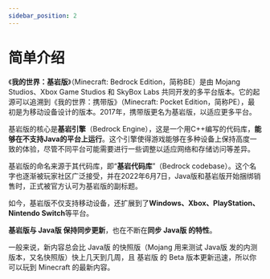 ```yaml
---
sidebar_position: 2
---
```


# 简单介绍

《**我的世界：基岩版**》（Minecraft: Bedrock Edition，简称BE）是由 Mojang Studios、Xbox Game Studios 和 SkyBox Labs 共同开发的多平台版本。它的起源可以追溯到《我的世界：携带版》（Minecraft: Pocket Edition，简称PE），最初是为移动设备设计的版本。2017年，携带版更名为基岩版，以适应更多平台。

基岩版的核心是**基岩引擎**（Bedrock Engine），这是一个用C++编写的代码库，**能够在不支持Java的平台上运行**。这个引擎使得游戏能够在多种设备上保持高度一致的体验，尽管不同平台可能需要进行一些调整以适应网络和存储访问等差异。

基岩版的命名来源于其代码库，即“**基岩代码库**”（Bedrock codebase）。这个名字也逐渐被玩家社区广泛接受，并在2022年6月7日，Java版和基岩版开始捆绑销售时，正式被官方认可为基岩版的副标题。

如今，基岩版不仅支持移动设备，还扩展到了**Windows、Xbox、PlayStation、Nintendo Switch**等平台。

**基岩版与 Java版 保持同步更新**，也在不断在**同步 Java版 的特性**。

一般来说，新内容总会比 Java版 的快照版（Mojang 用来测试 Java版 发的内测版本，又名快照版）快上几天到几周，且 基岩版 的 Beta 版本更新迅速，所以你可以玩到 Minecraft 的最新内容。


